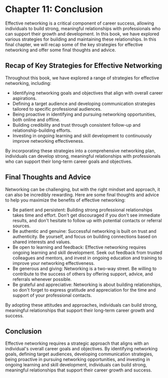 Chapter 11: Conclusion
======================

Effective networking is a critical component of career success, allowing individuals to build strong, meaningful relationships with professionals who can support their growth and development. In this book, we have explored various strategies for building and maintaining these relationships. In this final chapter, we will recap some of the key strategies for effective networking and offer some final thoughts and advice.

Recap of Key Strategies for Effective Networking
------------------------------------------------

Throughout this book, we have explored a range of strategies for effective networking, including:

* Identifying networking goals and objectives that align with overall career aspirations.
* Defining a target audience and developing communication strategies tailored to specific professional audiences.
* Being proactive in identifying and pursuing networking opportunities, both online and offline.
* Building credibility and trust through consistent follow-up and relationship-building efforts.
* Investing in ongoing learning and skill development to continuously improve networking effectiveness.

By incorporating these strategies into a comprehensive networking plan, individuals can develop strong, meaningful relationships with professionals who can support their long-term career goals and objectives.

Final Thoughts and Advice
-------------------------

Networking can be challenging, but with the right mindset and approach, it can also be incredibly rewarding. Here are some final thoughts and advice to help you maximize the benefits of effective networking:

* Be patient and persistent: Building strong professional relationships takes time and effort. Don't get discouraged if you don't see immediate results, and don't hesitate to follow up with potential contacts or referral sources.
* Be authentic and genuine: Successful networking is built on trust and authenticity. Be yourself, and focus on building connections based on shared interests and values.
* Be open to learning and feedback: Effective networking requires ongoing learning and skill development. Seek out feedback from trusted colleagues and mentors, and invest in ongoing education and training to improve your networking effectiveness.
* Be generous and giving: Networking is a two-way street. Be willing to contribute to the success of others by offering support, advice, and referrals whenever possible.
* Be grateful and appreciative: Networking is about building relationships, so don't forget to express gratitude and appreciation for the time and support of your professional contacts.

By adopting these attitudes and approaches, individuals can build strong, meaningful relationships that support their long-term career growth and success.

Conclusion
----------

Effective networking requires a strategic approach that aligns with an individual's overall career goals and objectives. By identifying networking goals, defining target audiences, developing communication strategies, being proactive in pursuing networking opportunities, and investing in ongoing learning and skill development, individuals can build strong, meaningful relationships that support their career growth and success.
